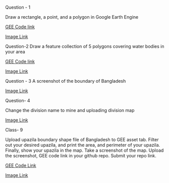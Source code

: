 Question - 1

Draw a rectangle, a point, and a polygon in Google Earth Engine

[GEE Code link](https://code.earthengine.google.com/1183ace62b62c59e19331291e39ed83d)

[Image Link](https://github.com/ash079/Intro-to-GEE/blob/main/class%208_Question%201.png)

Question-2 Draw a feature collection of 5 polygons covering water bodies in your area

[GEE Code link ](https://code.earthengine.google.com/f8787e4215b8a598f1668d3b26306bc7)

[Image Link](https://github.com/ash079/Intro-to-GEE/blob/main/class%208_%20Question%202.png)


Question - 3
A screenshot of the boundary of Bangladesh

[Image Link](https://github.com/ash079/Intro-to-GEE/blob/main/bd%20boundary.png)

Question- 4

Change the division name to mine and uploading division map

[Image Link](https://github.com/ash079/Intro-to-GEE/blob/main/Chittagong%20Boundary.png)

Class- 9

Upload upazila boundary shape file of Bangladesh to GEE asset tab. Filter out your desired upazila, and print the area, and perimeter of your upazila. Finally, show your upazila in the map. Take a screenshot of the map. Upload the screenshot, GEE code link in your github repo. Submit your repo link.

[GEE Code Link](https://code.earthengine.google.com/faa2a21561ed23ec917321678ce481a9)

[Image Link](https://github.com/ash079/Intro-to-GEE/blob/main/class%209noakhali%20sadar%20map.png)

